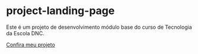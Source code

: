 # project-landing-page
Este é um projeto de desenvolvimento módulo base do curso de Tecnologia da Escola DNC.

[Confira meu projeto](https://project-landing-page-dmc.netlify.app/)
